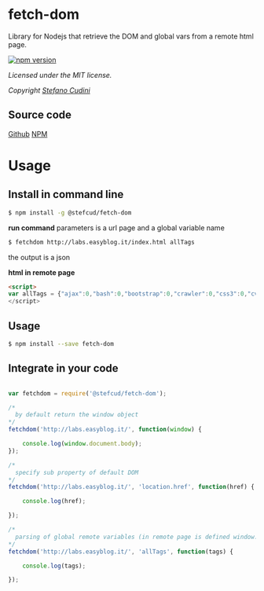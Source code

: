 # fetch-dom
Library for Nodejs that retrieve the DOM and global vars from a remote html page.

[![npm version](https://badge.fury.io/js/node-fetch-dom.svg)](http://badge.fury.io/js/node-fetch-dom)

*Licensed under the MIT license.*

*Copyright [Stefano Cudini](http://labs.easyblog.it/stefano-cudini/)*

## Source code
[Github](https://github.com/stefanocudini/node-fetch-dom)
[NPM](https://npmjs.org/package/fetch-dom)

# Usage
## Install in command line

```bash
$ npm install -g @stefcud/fetch-dom
```
**run command**
parameters is a url page and a global variable name
```bash
$ fetchdom http://labs.easyblog.it/index.html allTags
```
the output is a json

**html in remote page**
```html
<script>
var allTags = {"ajax":0,"bash":0,"bootstrap":0,"crawler":0,"css3":0,"cv":0,"debian":0,"developer":0,"dom":0,"fetch":0,"geojson":0,"geosocial":0,"gis":0,"gps":0,"gpx":0,"gruntjs":0, .... 
</script>
```

## Usage
```bash
$ npm install --save fetch-dom 
```

## Integrate in your code
```javascript

var fetchdom = require('@stefcud/fetch-dom');

/*
  by default return the window object
*/
fetchdom('http://labs.easyblog.it/', function(window) {

	console.log(window.document.body);
});

/*
  specify sub property of default DOM
*/
fetchdom('http://labs.easyblog.it/', 'location.href', function(href) {

	console.log(href);

});

/*
  parsing of global remote variables (in remote page is defined window.allTags = {...}; )
*/
fetchdom('http://labs.easyblog.it/', 'allTags', function(tags) {

	console.log(tags);

});
```
